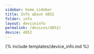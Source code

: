 ```yaml
---
sidebar: home_sidebar
title: Info about d852
folder: info
layout: deviceinfo
permalink: /devices/d852/
device: d852
---
```

{% include templates/device_info.md %}
